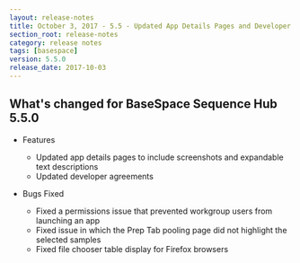 ```yaml
---
layout: release-notes
title: October 3, 2017 - 5.5 - Updated App Details Pages and Developer Agreements
section_root: release-notes
category: release notes
tags: [basespace]
version: 5.5.0
release_date: 2017-10-03
---
```


## What's changed for BaseSpace Sequence Hub 5.5.0
	
- Features
	- Updated app details pages to include screenshots and expandable text descriptions
  - Updated developer agreements

- Bugs Fixed
  - Fixed a permissions issue that prevented workgroup users from launching an app 
  - Fixed issue in which the Prep Tab pooling page did not highlight the selected samples
  - Fixed file chooser table display for Firefox browsers
